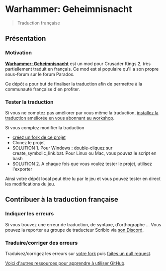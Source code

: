# Warhammer: Geheimnisnacht
> Traduction française

## Présentation

### Motivation
**[Warhammer: Geheimnisnacht](https://forum.paradoxplaza.com/forum/index.php?threads/mod-warhammer-geheimnisnacht.843657/)** est un mod pour Crusader Kings 2, très partiellement traduit en français.
Ce mod est si populaire qu'il a son propre sous-forum sur le forum Paradox.

Ce dépôt a pour but de finaliser la traduction afin de permettre à la communauté française d'en profiter.


### Tester la traduction

Si vous ne comptez pas améliorer par vous même la traduction, [installez la traduction améliorée en vous abonnant au workshop](https://steamcommunity.com/sharedfiles/filedetails/?id=1493571954).

Si vous comptez modifier la traduction
- [créez un fork de ce projet](https://help.github.com/articles/fork-a-repo/)
- Clonez le projet
- SOLUTION 1. Pour Windows : double-cliquez sur create_symbolic_link.bat. Pour Linux ou Mac, vous pouvez le script en bash
- SOLUTION 2. A chaque fois que vous voulez tester le projet, utilisez l'exporter

Ainsi votre dépôt local peut être lu par le jeu et vous pouvez tester en direct les modifications du jeu.


## Contribuer à la traduction française

### Indiquer les erreurs
Si vous trouvez une erreur de traduction, de syntaxe, d'orthographe ...
Vous pouvez la reporter au groupe de traducteur Scribio via [son Discord](https://discord.gg/dsNEEEU).

### Traduire/corriger des erreurs

Traduisez/corrigez les erreurs sur [votre fork](https://help.github.com/articles/fork-a-repo/) puis [faites un pull request](https://help.github.com/articles/creating-a-pull-request-from-a-fork/).

[Voici d'autres ressources pour apprendre à utiliser GitHub](https://try.github.io/).
